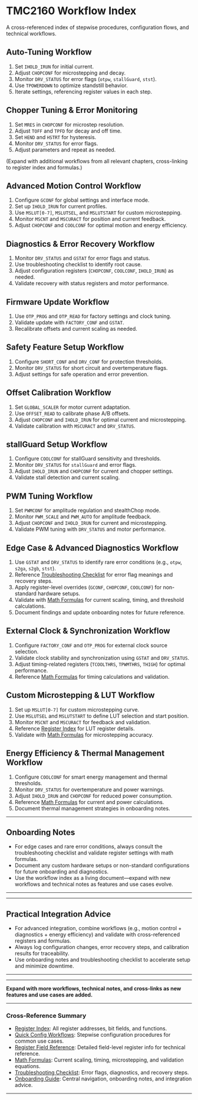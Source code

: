 # TMC2160 Workflow Index

A cross-referenced index of stepwise procedures, configuration flows, and technical workflows.

## Auto-Tuning Workflow

1. Set `IHOLD_IRUN` for initial current.
2. Adjust `CHOPCONF` for microstepping and decay.
3. Monitor `DRV_STATUS` for error flags (`otpw`, `stallGuard`, `stst`).
4. Use `TPOWERDOWN` to optimize standstill behavior.
5. Iterate settings, referencing register values in each step.

## Chopper Tuning & Error Monitoring

1. Set `MRES` in `CHOPCONF` for microstep resolution.
2. Adjust `TOFF` and `TPFD` for decay and off time.
3. Set `HEND` and `HSTRT` for hysteresis.
4. Monitor `DRV_STATUS` for error flags.
5. Adjust parameters and repeat as needed.

(Expand with additional workflows from all relevant chapters, cross-linking to register index and formulas.)

## Advanced Motion Control Workflow

1. Configure `GCONF` for global settings and interface mode.
2. Set up `IHOLD_IRUN` for current profiles.
3. Use `MSLUT[0-7]`, `MSLUTSEL`, and `MSLUTSTART` for custom microstepping.
4. Monitor `MSCNT` and `MSCURACT` for position and current feedback.
5. Adjust `CHOPCONF` and `COOLCONF` for optimal motion and energy efficiency.

## Diagnostics & Error Recovery Workflow

1. Monitor `DRV_STATUS` and `GSTAT` for error flags and status.
2. Use troubleshooting checklist to identify root cause.
3. Adjust configuration registers (`CHOPCONF`, `COOLCONF`, `IHOLD_IRUN`) as needed.
4. Validate recovery with status registers and motor performance.

## Firmware Update Workflow

1. Use `OTP_PROG` and `OTP_READ` for factory settings and clock tuning.
2. Validate update with `FACTORY_CONF` and `GSTAT`.
3. Recalibrate offsets and current scaling as needed.

## Safety Feature Setup Workflow

1. Configure `SHORT_CONF` and `DRV_CONF` for protection thresholds.
2. Monitor `DRV_STATUS` for short circuit and overtemperature flags.
3. Adjust settings for safe operation and error prevention.

## Offset Calibration Workflow

1. Set `GLOBAL_SCALER` for motor current adaptation.
2. Use `OFFSET_READ` to calibrate phase A/B offsets.
3. Adjust `CHOPCONF` and `IHOLD_IRUN` for optimal current and microstepping.
4. Validate calibration with `MSCURACT` and `DRV_STATUS`.

## stallGuard Setup Workflow

1. Configure `COOLCONF` for stallGuard sensitivity and thresholds.
2. Monitor `DRV_STATUS` for `stallGuard` and error flags.
3. Adjust `IHOLD_IRUN` and `CHOPCONF` for current and chopper settings.
4. Validate stall detection and current scaling.

## PWM Tuning Workflow

1. Set `PWMCONF` for amplitude regulation and stealthChop mode.
2. Monitor `PWM_SCALE` and `PWM_AUTO` for amplitude feedback.
3. Adjust `CHOPCONF` and `IHOLD_IRUN` for current and microstepping.
4. Validate PWM tuning with `DRV_STATUS` and motor performance.

## Edge Case & Advanced Diagnostics Workflow

1. Use `GSTAT` and `DRV_STATUS` to identify rare error conditions (e.g., `otpw`, `s2ga`, `s2gb`, `stst`).
2. Reference [Troubleshooting Checklist](troubleshooting_checklist.md) for error flag meanings and recovery steps.
3. Apply register-level overrides (`GCONF`, `CHOPCONF`, `COOLCONF`) for non-standard hardware setups.
4. Validate with [Math Formulas](math_formulas.md) for current scaling, timing, and threshold calculations.
5. Document findings and update onboarding notes for future reference.

## External Clock & Synchronization Workflow

1. Configure `FACTORY_CONF` and `OTP_PROG` for external clock source selection.
2. Validate clock stability and synchronization using `GSTAT` and `DRV_STATUS`.
3. Adjust timing-related registers (`TCOOLTHRS`, `TPWMTHRS`, `THIGH`) for optimal performance.
4. Reference [Math Formulas](math_formulas.md) for timing calculations and validation.

## Custom Microstepping & LUT Workflow

1. Set up `MSLUT[0-7]` for custom microstepping curve.
2. Use `MSLUTSEL` and `MSLUTSTART` to define LUT selection and start position.
3. Monitor `MSCNT` and `MSCURACT` for feedback and validation.
4. Reference [Register Index](register_index.md) for LUT register details.
5. Validate with [Math Formulas](math_formulas.md) for microstepping accuracy.

## Energy Efficiency & Thermal Management Workflow

1. Configure `COOLCONF` for smart energy management and thermal thresholds.
2. Monitor `DRV_STATUS` for overtemperature and power warnings.
3. Adjust `IHOLD_IRUN` and `CHOPCONF` for reduced power consumption.
4. Reference [Math Formulas](math_formulas.md) for current and power calculations.
5. Document thermal management strategies in onboarding notes.

---

## Onboarding Notes

- For edge cases and rare error conditions, always consult the troubleshooting checklist and validate register settings with math formulas.
- Document any custom hardware setups or non-standard configurations for future onboarding and diagnostics.
- Use the workflow index as a living document—expand with new workflows and technical notes as features and use cases evolve.

---

---

## Practical Integration Advice

- For advanced integration, combine workflows (e.g., motion control + diagnostics + energy efficiency) and validate with cross-referenced registers and formulas.
- Always log configuration changes, error recovery steps, and calibration results for traceability.
- Use onboarding notes and troubleshooting checklist to accelerate setup and minimize downtime.

---

---

**Expand with more workflows, technical notes, and cross-links as new features and use cases are added.**

---

### Cross-Reference Summary

- [Register Index](register_index.md): All register addresses, bit fields, and functions.
- [Quick Config Workflows](TMC2160_Quick_Config_Workflows.md): Stepwise configuration procedures for common use cases.
- [Register Field Reference](TMC2160_RegisterField_Reference.md): Detailed field-level register info for technical reference.
- [Math Formulas](math_formulas.md): Current scaling, timing, microstepping, and validation equations.
- [Troubleshooting Checklist](troubleshooting_checklist.md): Error flags, diagnostics, and recovery steps.
- [Onboarding Guide](onboarding_guide.md): Central navigation, onboarding notes, and integration advice.

---
